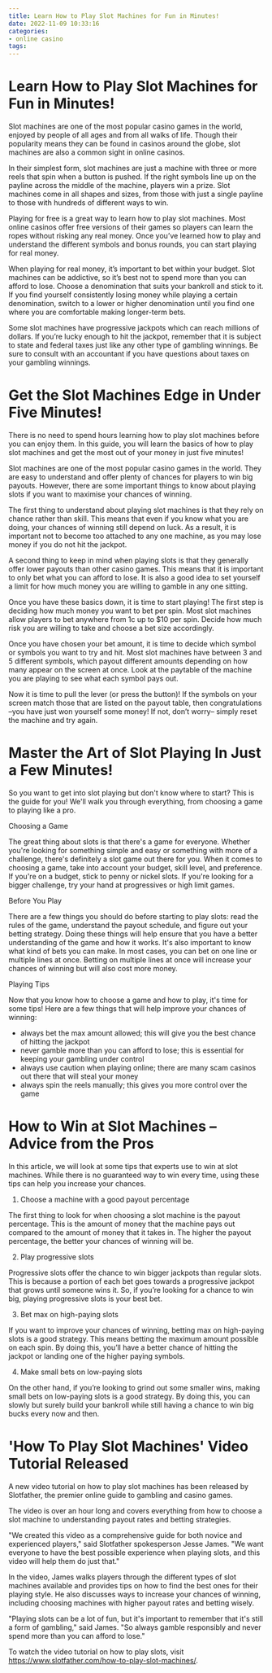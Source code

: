 ```yaml
---
title: Learn How to Play Slot Machines for Fun in Minutes! 
date: 2022-11-09 10:33:16
categories:
- online casino
tags:
---
```



#  Learn How to Play Slot Machines for Fun in Minutes! 

Slot machines are one of the most popular casino games in the world, enjoyed by people of all ages and from all walks of life. Though their popularity means they can be found in casinos around the globe, slot machines are also a common sight in online casinos.

In their simplest form, slot machines are just a machine with three or more reels that spin when a button is pushed. If the right symbols line up on the payline across the middle of the machine, players win a prize. Slot machines come in all shapes and sizes, from those with just a single payline to those with hundreds of different ways to win.

Playing for free is a great way to learn how to play slot machines. Most online casinos offer free versions of their games so players can learn the ropes without risking any real money. Once you’ve learned how to play and understand the different symbols and bonus rounds, you can start playing for real money.

When playing for real money, it’s important to bet within your budget. Slot machines can be addictive, so it’s best not to spend more than you can afford to lose. Choose a denomination that suits your bankroll and stick to it. If you find yourself consistently losing money while playing a certain denomination, switch to a lower or higher denomination until you find one where you are comfortable making longer-term bets.

Some slot machines have progressive jackpots which can reach millions of dollars. If you’re lucky enough to hit the jackpot, remember that it is subject to state and federal taxes just like any other type of gambling winnings. Be sure to consult with an accountant if you have questions about taxes on your gambling winnings.

#  Get the Slot Machines Edge in Under Five Minutes! 

There is no need to spend hours learning how to play slot machines before you can enjoy them. In this guide, you will learn the basics of how to play slot machines and get the most out of your money in just five minutes!

 Slot machines are one of the most popular casino games in the world. They are easy to understand and offer plenty of chances for players to win big payouts. However, there are some important things to know about playing slots if you want to maximise your chances of winning.

The first thing to understand about playing slot machines is that they rely on chance rather than skill. This means that even if you know what you are doing, your chances of winning still depend on luck. As a result, it is important not to become too attached to any one machine, as you may lose money if you do not hit the jackpot.

A second thing to keep in mind when playing slots is that they generally offer lower payouts than other casino games. This means that it is important to only bet what you can afford to lose. It is also a good idea to set yourself a limit for how much money you are willing to gamble in any one sitting.

Once you have these basics down, it is time to start playing! The first step is deciding how much money you want to bet per spin. Most slot machines allow players to bet anywhere from 1c up to $10 per spin. Decide how much risk you are willing to take and choose a bet size accordingly.

Once you have chosen your bet amount, it is time to decide which symbol or symbols you want to try and hit. Most slot machines have between 3 and 5 different symbols, which payout different amounts depending on how many appear on the screen at once. Look at the paytable of the machine you are playing to see what each symbol pays out.

Now it is time to pull the lever (or press the button)! If the symbols on your screen match those that are listed on the payout table, then congratulations –you have just won yourself some money! If not, don’t worry– simply reset the machine and try again.

#  Master the Art of Slot Playing In Just a Few Minutes!

So you want to get into slot playing but don't know where to start? This is the guide for you! We'll walk you through everything, from choosing a game to playing like a pro.

Choosing a Game

The great thing about slots is that there's a game for everyone. Whether you're looking for something simple and easy or something with more of a challenge, there's definitely a slot game out there for you. When it comes to choosing a game, take into account your budget, skill level, and preference. If you're on a budget, stick to penny or nickel slots. If you're looking for a bigger challenge, try your hand at progressives or high limit games.

Before You Play

There are a few things you should do before starting to play slots: read the rules of the game, understand the payout schedule, and figure out your betting strategy. Doing these things will help ensure that you have a better understanding of the game and how it works. It's also important to know what kind of bets you can make. In most cases, you can bet on one line or multiple lines at once. Betting on multiple lines at once will increase your chances of winning but will also cost more money.

Playing Tips

Now that you know how to choose a game and how to play, it's time for some tips! Here are a few things that will help improve your chances of winning:

- always bet the max amount allowed; this will give you the best chance of hitting the jackpot
- never gamble more than you can afford to lose; this is essential for keeping your gambling under control
- always use caution when playing online; there are many scam casinos out there that will steal your money
- always spin the reels manually; this gives you more control over the game

#  How to Win at Slot Machines – Advice from the Pros 

In this article, we will look at some tips that experts use to win at slot machines. While there is no guaranteed way to win every time, using these tips can help you increase your chances.

1. Choose a machine with a good payout percentage

The first thing to look for when choosing a slot machine is the payout percentage. This is the amount of money that the machine pays out compared to the amount of money that it takes in. The higher the payout percentage, the better your chances of winning will be.

2. Play progressive slots

Progressive slots offer the chance to win bigger jackpots than regular slots. This is because a portion of each bet goes towards a progressive jackpot that grows until someone wins it. So, if you’re looking for a chance to win big, playing progressive slots is your best bet.

3. Bet max on high-paying slots

If you want to improve your chances of winning, betting max on high-paying slots is a good strategy. This means betting the maximum amount possible on each spin. By doing this, you’ll have a better chance of hitting the jackpot or landing one of the higher paying symbols.

4. Make small bets on low-paying slots

On the other hand, if you’re looking to grind out some smaller wins, making small bets on low-paying slots is a good strategy. By doing this, you can slowly but surely build your bankroll while still having a chance to win big bucks every now and then.

#  'How To Play Slot Machines' Video Tutorial Released

A new video tutorial on how to play slot machines has been released by Slotfather, the premier online guide to gambling and casino games.

The video is over an hour long and covers everything from how to choose a slot machine to understanding payout rates and betting strategies.

"We created this video as a comprehensive guide for both novice and experienced players," said Slotfather spokesperson Jesse James. "We want everyone to have the best possible experience when playing slots, and this video will help them do just that."

In the video, James walks players through the different types of slot machines available and provides tips on how to find the best ones for their playing style. He also discusses ways to increase your chances of winning, including choosing machines with higher payout rates and betting wisely.

"Playing slots can be a lot of fun, but it's important to remember that it's still a form of gambling," said James. "So always gamble responsibly and never spend more than you can afford to lose."

To watch the video tutorial on how to play slots, visit https://www.slotfather.com/how-to-play-slot-machines/.
